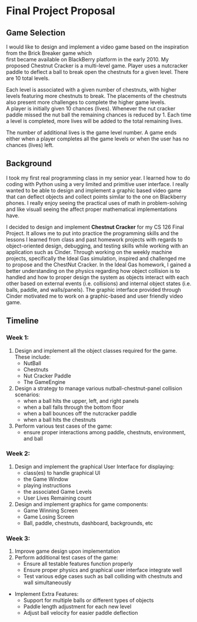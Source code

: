 # Final Project Proposal
## Game Selection
I would like to design and implement a video game based on the inspiration from the Brick Breaker game which  
first became available on BlackBerry platform in the early 2010.
My proposed Chestnut Cracker is a multi-level game. Player uses a nutcracker paddle to deflect a ball to break open
the chestnuts for a given level. There are 10 total levels.

Each level is associated with a given number of chestnuts, with higher levels featuring more chestnuts to break. The placements
of the chestnuts also present more challenges to complete the higher game levels.  
A player is initially given 10 chances (lives). Whenever the nut cracker paddle missed the nut ball the remaining chances is reduced by 1. Each time a level is completed, more lives will be added to the total remaining lives.

The number of additional lives is the game level number. A game ends either when a player completes all the  game levels or when the user has no chances (lives) left.

## Background
I took my first real programming class in my senior year. I learned how to do coding with Python using a very limited and
primitive user interface. I really wanted to be able to design and implement a graphic based video game that can
deflect objects and collect points similar to the one on Blackberry phones.
I really enjoy seeing the practical uses of math in problem-solving and like visuall seeing the affect proper mathematical implementations have.

I decided to design and implement **Chestnut Cracker** for my CS 126 Final Project. It allows me to put into practice the programming skills and the lessons I learned from class and past homework projects with regards to object-oriented design, debugging, and testing skills while working with an application such as Cinder. Through working on the weekly machine projects, specifically the  Ideal Gas simulation, inspired and challenged me to propose and the ChestNut Cracker. In the Ideal Gas homework, I gained a better understanding on the physics regarding how object collision is to handled and how to proper design the system as objects interact with each other based on external events (i.e. collisions) and internal object states (i.e. balls, paddle, and walls/panels). The graphic interface provided through Cinder motivated me to work on a graphic-based and user friendly video game.

## Timeline
### Week 1:
1)  Design and implement all the object classes required for the game. These include:
    - NutBall
    - Chestnuts
    - Nut Cracker Paddle
    - The GameEngine
2)  Design a strategy to manage various nutball-chestnut-panel collision scenarios:
    - when a ball hits the upper, left, and right panels
    - when a ball falls through the bottom floor
    - when a ball bounces off the nutcracker paddle
    - when a ball hits the chestnuts
3) Perform various test cases of the game:
    - ensure proper interactions among paddle, chestnuts, environment, and ball

### Week 2:
1) Design and implement the graphical User Interface for displaying:
    - class(es) to handle graphical UI
    - the Game Window
    - playing instructions
    - the associated Game Levels
    - User Lives Remaining count
2) Design and implement graphics for game components:
    - Game Winning Screen
    - Game Losing Screen
    - Ball, paddle, chestnuts, dashboard, backgrounds, etc
   
### Week 3:
1) Improve game design upon implementation
2) Perform additional test cases of the game:
    - Ensure all testable features function properly
    - Ensure proper physics and graphical user interface integrate well
    - Test various edge cases such as ball colliding with chestnuts and wall simultaneously
 
* Implement Extra Features:
    - Support for multiple balls or different types of objects
    - Paddle length adjustment for each new level
    - Adjust ball velocity for easier paddle deflection
